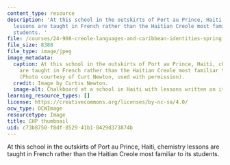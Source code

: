 ```yaml
---
content_type: resource
description: 'At this school in the outskirts of Port au Prince, Haiti, chemistry
  lessons are taught in French rather than the Haitian Creole most familiar to its
  students. '
file: /courses/24-908-creole-languages-and-caribbean-identities-spring-2017/c73b8750f8df852941b10429d373874b_MIT24_912S17_th.jpg
file_size: 8388
file_type: image/jpeg
image_metadata:
  caption: At this school in the outskirts of Port au Prince, Haiti, chemistry lessons
    are taught in French rather than the Haitian Creole most familiar to its students.
    (Photo courtesy of Curt Newton, used with permission).
  credit: Image by Curtis Newton.
  image-alt: Chalkboard at a school in Haiti with lessons written on it
learning_resource_types: []
license: https://creativecommons.org/licenses/by-nc-sa/4.0/
ocw_type: OCWImage
resourcetype: Image
title: CHP thumbnail
uid: c73b8750-f8df-8529-41b1-0429d373874b
---
```

At this school in the outskirts of Port au Prince, Haiti, chemistry lessons are taught in French rather than the Haitian Creole most familiar to its students. 